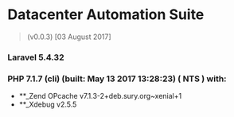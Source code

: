 # Datacenter Automation Suite 
> (v0.0.3) [03 August 2017]


###  **Laravel** 5.4.32

###  **PHP** 7.1.7 (cli) (built: May 13 2017 13:28:23) ( NTS ) with: 
- **_Zend OPcache v7.1.3-2+deb.sury.org~xenial+1
- **_Xdebug v2.5.5
